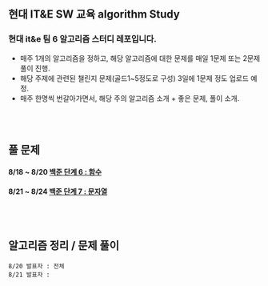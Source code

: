 ## 현대 IT&E SW 교육 algorithm Study
### 현대 it&amp;e 팀 6 알고리즘 스터디 레포입니다.

* 매주 1개의 알고리즘을 정하고, 해당 알고리즘에 대한 문제를 매일 1문제 또는 2문제 풀이 진행.  
* 해당 주제에 관련된 챌린지 문제(골드1~5정도로 구성) 3일에 1문제 정도 업로드 예정.  
* 매주 한명씩 번갈아가면서, 해당 주의 알고리즘 소개 + 좋은 문제, 풀이 소개.  
</br>
</br>
  
  

  
## 풀 문제 

#### 8/18 ~ 8/20 [백준 단계 6 : 함수](https://www.acmicpc.net/step/5)
#### 8/21 ~ 8/24 [백준 단계 7 : 문자열](https://www.acmicpc.net/step/7)

</br>
</br>

## 알고리즘 정리 / 문제 풀이

```
8/20 발표자 : 전체
8/21 발표자 : 
```
